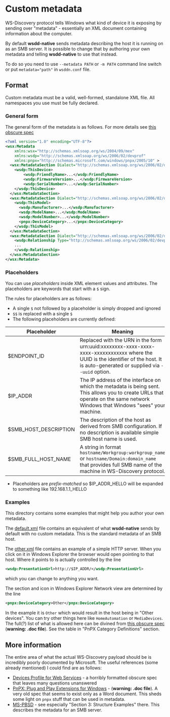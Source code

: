 # Custom metadata

<!-- References -->
[wsdp]: https://specs.xmlsoap.org/ws/2006/02/devprof/devicesprofile.pdf
[pnpx]: https://download.microsoft.com/download/a/f/7/af7777e5-7dcd-4800-8a0a-b18336565f5b/PnPX-spec.doc
[ms-pbsd]: https://learn.microsoft.com/en-us/openspecs/windows_protocols/ms-pbsd/a3c6b665-a44e-41d5-98ec-d70c188378e4
<!-- End References -->

WS-Discovery protocol tells Windows what kind of device it is exposing by sending over "metadata" - essentially an XML document containing information about the computer.

By default **wsdd-native** sends metadata describing the host it is running on as an SMB server. It is possible to change that by authoring your own metadata and telling **wsdd-native** to use that instead. 

To do so you need to use `--metadata PATH` or `-m PATH` command line switch or put `metadata="path"` in `wsddn.conf` file.

## Format

Custom metadata must be a valid, well-formed, standalone XML file. All namespaces you use must be fully declared. 

### General form

The general form of the metadata is as follows. For more details see [this obscure spec][wsdp]

```xml
<?xml version="1.0" encoding="UTF-8"?>
<wsx:Metadata 
    xmlns:wsx="http://schemas.xmlsoap.org/ws/2004/09/mex"
    xmlns:wsdp="http://schemas.xmlsoap.org/ws/2006/02/devprof"
    xmlns:pnpx="http://schemas.microsoft.com/windows/pnpx/2005/10" >
  <wsx:MetadataSection Dialect="http://schemas.xmlsoap.org/ws/2006/02/devprof/ThisDevice">
    <wsdp:ThisDevice>
        <wsdp:FriendlyName>...</wsdp:FriendlyName>
        <wsdp:FirmwareVersion>...</wsdp:FirmwareVersion>
        <wsdp:SerialNumber>...</wsdp:SerialNumber>
    </wsdp:ThisDevice>
  </wsx:MetadataSection>
  <wsx:MetadataSection Dialect="http://schemas.xmlsoap.org/ws/2006/02/devprof/ThisModel">
    <wsdp:ThisModel>
      <wsdp:Manufacturer>...</wsdp:Manufacturer>
      <wsdp:ModelName>...</wsdp:ModelName>
      <wsdp:ModelNumber>...</wsdp:ModelNumber>
      <pnpx:DeviceCategory>...</pnpx:DeviceCategory>
    </wsdp:ThisModel>
  </wsx:MetadataSection>
  <wsx:MetadataSection Dialect="http://schemas.xmlsoap.org/ws/2006/02/devprof/Relationship">
    <wsdp:Relationship Type="http://schemas.xmlsoap.org/ws/2006/02/devprof/host">
    ...
    </wsdp:Relationship>
  </wsx:MetadataSection>
</wsx:Metadata>
```

### Placeholders

You can use _placeholders_ inside XML element values and attributes. The placeholders are keywords that start with a `$` sign.

The rules for placeholders are as follows:

* A single `$` not followed by a placeholder is simply dropped and ignored
* `$$` is replaced with a single `$`
* The following placeholders are currently defined:

| Placeholder           | Meaning 
|-----------------------|--------
| $ENDPOINT_ID          | Replaced with the URN in the form urn:uuid:xxxxxxxx-xxxx-xxxx-xxxx-xxxxxxxxxxxx where the UUID is the identifier of the host. It is auto-generated or supplied via `--uuid` option.
| $IP_ADDR              | The IP address of the interface on which the metadata is being sent. This allows you to create URLs that operate on the same network Windows that Windows "sees" your machine.
| $SMB_HOST_DESCRIPTION | The description of the host as derived from SMB configuration. If no description is available simple SMB host name is used.
| $SMB_FULL_HOST_NAME   | A string in format `hostname/Workgroup:workgroup_name` or `hostname/Domain:domain_name` that provides full SMB name of the machine in WS-Discovery protocol.

* Placeholders are _prefix-matched_ so $IP_ADDR_HELLO will be expanded to something like 192.168.1.1_HELLO

### Examples

This directory contains some examples that might help you author your own metadata. 

The [default.xml](default.xml) file contains an equivalent of what **wsdd-native** sends by default with no custom metadata. This is the standard metadata of an SMB host. 

The [other.xml](other.xml) file contains an example of a simple HTTP server. When you click on it in Windows Explorer the browser would open pointing to that host. Where it points to is actually controlled by the line

```xml
<wsdp:PresentationUrl>http://$IP_ADDR/</wsdp:PresentationUrl>
```
which you can change to anything you want.

The section and icon in Windows Explorer Network view are determined by the line

```xml
<pnpx:DeviceCategory>Other</pnpx:DeviceCategory>
```

In the example it is `Other` which would result in the host being in "Other devices". You can try other things here like `HomeAutomation` or `MediaDevices`. The full(?) list of what is allowed here can be divined from [this obscure spec][pnpx] (**warning: .doc file**). See the table in "PnPX Category Definitions" section.


## More information

The entire area of what the actual WS-Discovery payload should be is incredibly poorly documented by Microsoft. The useful references (some already mentioned) I could find are as follows:

* [Devices Profile for Web Services][wsdp] - a horribly formatted obscure spec that leaves many questions unanswered
* [PnPX: Plug and Play Extensions for Windows][pnpx] - (**warning: .doc file**). A very old spec that seems to exist only as a Word document. This sheds some light on `pnpx` stuff that can be used in metadata.
* [MS-PBSD][ms-pbsd] - see especially "Section 3: Structure Examples" there. This describes the metadata for an SMB server.


